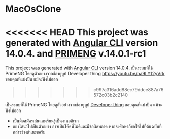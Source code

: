 # MacOsClone

<<<<<<< HEAD
This project was generated with [Angular CLI](https://github.com/angular/angular-cli) version 14.0.4. and [PRIMENG](https://www.primefaces.org/primeng/) v.14.0.1-rc1
=======
This project was generated with [Angular CLI](https://github.com/angular/angular-cli) version 14.0.4.
เป็นระบบที่ใช้ PrimeNG โดยดูตัวอย่างจากช่องยูทูป Developer thing https://youtu.be/ha9LY12yVrk ขอบตุณที่แบ่งปัน แม้จะฟังไม่ออก
>>>>>>> c997a316add88ec79ddce887a76572c03b2c2140

เป็นระบบที่ใช้ PrimeNG โดยดูตัวอย่างจากช่องยูทูป  [Developer thing](https://youtu.be/ha9LY12yVrk) ขอบคุณที่แบ่งปัน แม้จะฟังไม่ออก

- เป็นมือสมัครเล่นและเรียนรู้เป็นงานอดิเรก
- อย่าได้นำไปเป็นตัวอย่าง อาจเป็นโค๊ดที่ไม่ดีและมีข้อผิดพลาด หากจะศึกษาก็ขอให้ไปที่ต้นฉบับที่กล่าวข้างต้นนะขอรับ

